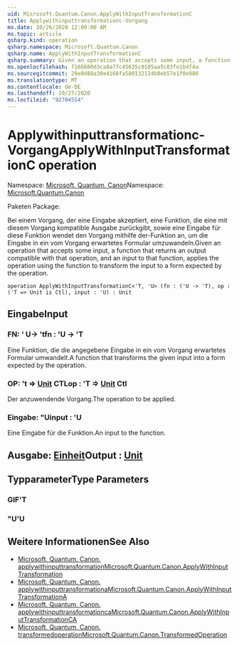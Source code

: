 ```yaml
---
uid: Microsoft.Quantum.Canon.ApplyWithInputTransformationC
title: Applywithinputtransformationc-Vorgang
ms.date: 10/26/2020 12:00:00 AM
ms.topic: article
qsharp.kind: operation
qsharp.namespace: Microsoft.Quantum.Canon
qsharp.name: ApplyWithInputTransformationC
qsharp.summary: Given an operation that accepts some input, a function that returns an output compatible with that operation, and an input to that function, applies the operation using the function to transform the input to a form expected by the operation.
ms.openlocfilehash: f166880d3ca8a7fc45635c0105aa5c83fe1b4f4a
ms.sourcegitcommit: 29e0d88a30e4166fa580132124b0eb57e1f0e986
ms.translationtype: MT
ms.contentlocale: de-DE
ms.lasthandoff: 10/27/2020
ms.locfileid: "92704554"
---
```

# <a name="applywithinputtransformationc-operation"></a><span data-ttu-id="0f7f7-102">Applywithinputtransformationc-Vorgang</span><span class="sxs-lookup"><span data-stu-id="0f7f7-102">ApplyWithInputTransformationC operation</span></span>

<span data-ttu-id="0f7f7-103">Namespace: [Microsoft. Quantum. Canon](xref:Microsoft.Quantum.Canon)</span><span class="sxs-lookup"><span data-stu-id="0f7f7-103">Namespace: [Microsoft.Quantum.Canon](xref:Microsoft.Quantum.Canon)</span></span>

<span data-ttu-id="0f7f7-104">Paketen [](https://nuget.org/packages/)</span><span class="sxs-lookup"><span data-stu-id="0f7f7-104">Package: [](https://nuget.org/packages/)</span></span>


<span data-ttu-id="0f7f7-105">Bei einem Vorgang, der eine Eingabe akzeptiert, eine Funktion, die eine mit diesem Vorgang kompatible Ausgabe zurückgibt, sowie eine Eingabe für diese Funktion wendet den Vorgang mithilfe der-Funktion an, um die Eingabe in ein vom Vorgang erwartetes Formular umzuwandeln.</span><span class="sxs-lookup"><span data-stu-id="0f7f7-105">Given an operation that accepts some input, a function that returns an output compatible with that operation, and an input to that function, applies the operation using the function to transform the input to a form expected by the operation.</span></span>

```qsharp
operation ApplyWithInputTransformationC<'T, 'U> (fn : ('U -> 'T), op : ('T => Unit is Ctl), input : 'U) : Unit
```


## <a name="input"></a><span data-ttu-id="0f7f7-106">Eingabe</span><span class="sxs-lookup"><span data-stu-id="0f7f7-106">Input</span></span>

### <a name="fn--u---t"></a><span data-ttu-id="0f7f7-107">FN: ' U-> 't</span><span class="sxs-lookup"><span data-stu-id="0f7f7-107">fn : 'U -> 'T</span></span>

<span data-ttu-id="0f7f7-108">Eine Funktion, die die angegebene Eingabe in ein vom Vorgang erwartetes Formular umwandelt.</span><span class="sxs-lookup"><span data-stu-id="0f7f7-108">A function that transforms the given input into a form expected by the operation.</span></span>


### <a name="op--t--unit-ctl"></a><span data-ttu-id="0f7f7-109">OP: 't => [Unit](xref:microsoft.quantum.lang-ref.unit) CTL</span><span class="sxs-lookup"><span data-stu-id="0f7f7-109">op : 'T => [Unit](xref:microsoft.quantum.lang-ref.unit) Ctl</span></span>

<span data-ttu-id="0f7f7-110">Der anzuwendende Vorgang.</span><span class="sxs-lookup"><span data-stu-id="0f7f7-110">The operation to be applied.</span></span>


### <a name="input--u"></a><span data-ttu-id="0f7f7-111">Eingabe: "U</span><span class="sxs-lookup"><span data-stu-id="0f7f7-111">input : 'U</span></span>

<span data-ttu-id="0f7f7-112">Eine Eingabe für die Funktion.</span><span class="sxs-lookup"><span data-stu-id="0f7f7-112">An input to the function.</span></span>



## <a name="output--unit"></a><span data-ttu-id="0f7f7-113">Ausgabe: [Einheit](xref:microsoft.quantum.lang-ref.unit)</span><span class="sxs-lookup"><span data-stu-id="0f7f7-113">Output : [Unit](xref:microsoft.quantum.lang-ref.unit)</span></span>



## <a name="type-parameters"></a><span data-ttu-id="0f7f7-114">Typparameter</span><span class="sxs-lookup"><span data-stu-id="0f7f7-114">Type Parameters</span></span>

### <a name="t"></a><span data-ttu-id="0f7f7-115">GIF</span><span class="sxs-lookup"><span data-stu-id="0f7f7-115">'T</span></span>


### <a name="u"></a><span data-ttu-id="0f7f7-116">"U</span><span class="sxs-lookup"><span data-stu-id="0f7f7-116">'U</span></span>



## <a name="see-also"></a><span data-ttu-id="0f7f7-117">Weitere Informationen</span><span class="sxs-lookup"><span data-stu-id="0f7f7-117">See Also</span></span>

- [<span data-ttu-id="0f7f7-118">Microsoft. Quantum. Canon. applywithinputtransformation</span><span class="sxs-lookup"><span data-stu-id="0f7f7-118">Microsoft.Quantum.Canon.ApplyWithInputTransformation</span></span>](xref:Microsoft.Quantum.Canon.ApplyWithInputTransformation)
- [<span data-ttu-id="0f7f7-119">Microsoft. Quantum. Canon. applywithinputtransformationa</span><span class="sxs-lookup"><span data-stu-id="0f7f7-119">Microsoft.Quantum.Canon.ApplyWithInputTransformationA</span></span>](xref:Microsoft.Quantum.Canon.ApplyWithInputTransformationA)
- [<span data-ttu-id="0f7f7-120">Microsoft. Quantum. Canon. applywithinputtransformationca</span><span class="sxs-lookup"><span data-stu-id="0f7f7-120">Microsoft.Quantum.Canon.ApplyWithInputTransformationCA</span></span>](xref:Microsoft.Quantum.Canon.ApplyWithInputTransformationCA)
- [<span data-ttu-id="0f7f7-121">Microsoft. Quantum. Canon. transformedoperation</span><span class="sxs-lookup"><span data-stu-id="0f7f7-121">Microsoft.Quantum.Canon.TransformedOperation</span></span>](xref:Microsoft.Quantum.Canon.TransformedOperation)